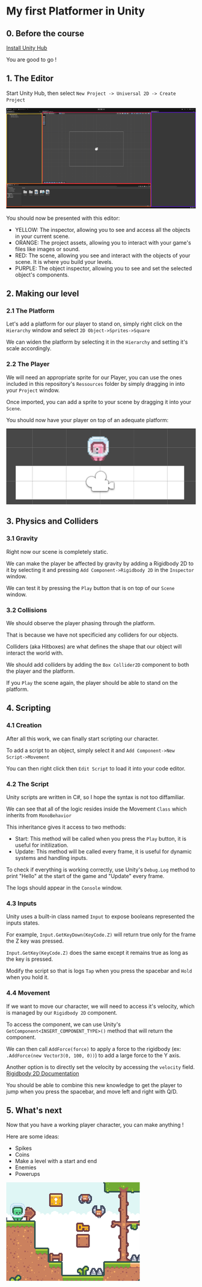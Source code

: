 # My first Platformer in Unity

## 0. Before the course

[Install Unity Hub](https://unity.com/download)

You are good to go !

## 1. The Editor

Start Unity Hub, then select `New Project -> Universal 2D -> Create Project`

![Editor](images/editor.png "Editor")

You should now be presented with this editor:

- YELLOW: The inspector, allowing you to see and access all the objects in your current scene.
- ORANGE: The project assets, allowing you to interact with your game's files like images or sound.
- RED: The scene, allowing you see and interact with the objects of your scene. It is where you build your levels.
- PURPLE: The object inspector, allowing you to see and set the selected object's components.

## 2. Making our level

### 2.1 The Platform

Let's add a platform for our player to stand on, simply right click on the `Hierarchy` window and select `2D Object->Sprites->Square`

We can widen the platform by selecting it in the `Hierarchy` and setting it's scale accordingly.

### 2.2 The Player

We will need an appropriate sprite for our Player, you can use the ones included in this repository's `Ressources` folder by simply dragging in into your `Project` window.

Once imported, you can add a sprite to your scene by dragging it into your `Scene`.

You should now have your player on top of an adequate platform:

![Platform](images/platform.png "Platform")

## 3. Physics and Colliders

### 3.1 Gravity

Right now our scene is completely static.

We can make the player be affected by gravity by adding a Rigidbody 2D to it by selecting it and pressing `Add Component->Rigidbody 2D` in the `Inspector` window.

We can test it by pressing the `Play` button that is on top of our `Scene` window.

### 3.2 Collisions

We should observe the player phasing through the platform.

That is because we have not specificied any colliders for our objects.

Colliders (aka Hitboxes) are what defines the shape that our object will interact the world with.

We should add colliders by adding the `Box Collider2D` component to both the player and the platform.

If you `Play` the scene again, the player should be able to stand on the platform.

## 4. Scripting

### 4.1 Creation

After all this work, we can finally start scripting our character.

To add a script to an object, simply select it and `Add Component->New Script->Movement`

You can then right click then `Edit Script` to load it into your code editor.

### 4.2 The Script

Unity scripts are written in C#, so I hope the syntax is not too diffamiliar.

We can see that all of the logic resides inside the Movement `Class` which inherits from `MonoBehavior`

This inheritance gives it access to two methods:
- Start: This method will be called when you press the `Play` button, it is useful for initilization.
- Update: This method will be called every frame, it is useful for dynamic systems and handling inputs.

To check if everything is working correctly, use Unity's ```Debug.Log``` method to print "Hello" at the start of the game and "Update" every frame.

The logs should appear in the `Console` window.

### 4.3 Inputs

Unity uses a built-in class named `Input` to expose booleans represented the inputs states.

For example, `Input.GetKeyDown(KeyCode.Z)` will return true only for the frame the Z key was pressed.

`Input.GetKey(KeyCode.Z)` does the same except it remains true as long as the key is pressed.

Modify the script so that is logs `Tap` when you press the spacebar and `Hold` when you hold it.

### 4.4 Movement

If we want to move our character, we will need to access it's velocity, which is managed by our `Rigidbody 2D` component.

To access the component, we can use Unity's `GetComponent<INSERT_COMPONENT_TYPE>()` method that will return the component.

We can then call `AddForce(force)` to apply a force to the rigidbody (ex: `.AddForce(new Vector3(0, 100, 0))`) to add a large force to the Y axis.

Another option is to directly set the velocity by accessing the `velocity` field. [Rigidbody 2D Documentation](https://docs.unity3d.com/ScriptReference/Rigidbody2D.html)


You should be able to combine this new knowledge to get the player to jump when you press the spacebar, and move left and right with Q/D.

## 5. What's next

Now that you have a working player character, you can make anything !

Here are some ideas:
- Spikes
- Coins
- Make a level with a start and end
- Enemies
- Powerups

![Next](images/next.png "Next")

